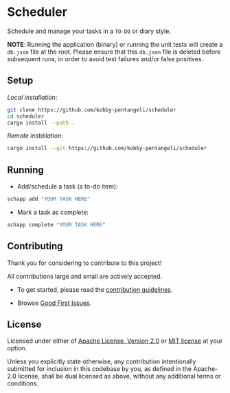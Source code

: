 # Scheduler

Schedule and manage your tasks in a `TO-DO` or diary style.

**NOTE**: Running the application (binary) or running the unit tests will create a `db.json` file at the root. Please ensure that this `db.json` file is deleted before subsequent runs, in order to avoid test failures and/or false positives.

## Setup

*Local installation*:

```bash
git clone https://github.com/kobby-pentangeli/scheduler
cd scheduler
cargo install --path .
```

*Remote installation*:

```bash
cargo install --git https://github.com/kobby-pentangeli/scheduler
```

## Running

- Add/schedule a task (a to-do item):

```bash
schapp add "YOUR TASK HERE"
```

- Mark a task as complete:

```bash
schapp complete "YOUR TASK HERE"
```

## Contributing

Thank you for considering to contribute to this project!

All contributions large and small are actively accepted.

- To get started, please read the [contribution guidelines](https://github.com/kobby-pentangeli/scheduler/blob/master/CONTRIBUTING.md).

- Browse [Good First Issues](https://github.com/kobby-pentangeli/scheduler/labels/good%20first%20issue).

## License

Licensed under either of <a href="LICENSE-APACHE">Apache License, Version 2.0</a> or <a href="LICENSE-MIT">MIT license</a> at your option.

Unless you explicitly state otherwise, any contribution intentionally submitted for inclusion in this codebase by you, as defined in the Apache-2.0 license,
shall be dual licensed as above, without any additional terms or conditions.
